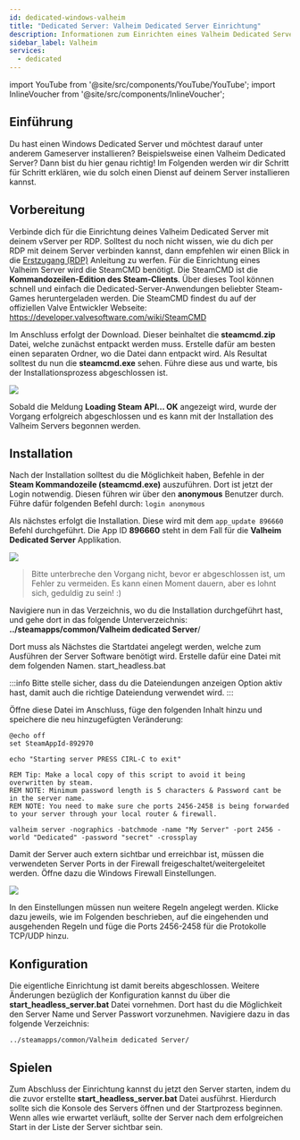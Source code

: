 ```yaml
---
id: dedicated-windows-valheim
title: "Dedicated Server: Valheim Dedicated Server Einrichtung"
description: Informationen zum Einrichten eines Valheim Dedicated Server auf einem Dedicated Server - ZAP-Hosting.com Dokumentation
sidebar_label: Valheim
services:
  - dedicated
---
```


import YouTube from '@site/src/components/YouTube/YouTube';
import InlineVoucher from '@site/src/components/InlineVoucher';

## Einführung
Du hast einen Windows Dedicated Server und möchtest darauf unter anderem Gameserver installieren? Beispielsweise einen Valheim Dedicated Server? Dann bist du hier genau richtig! Im Folgenden werden wir dir Schritt für Schritt erklären, wie du solch einen Dienst auf deinem Server installieren kannst.

<YouTube videoId="Trs9Ysxa1gc" imageSrc="https://screensaver01.zap-hosting.com/index.php/s/5yYEMYR97w6xPfd/preview" title="Valehim Dedicated Server Setup on Windows VPS" description="Feel like you understand better when you see things in action? We’ve got you! Dive into our video that breaks it all down for you. Whether you're in a rush or just prefer to soak up information in the most engaging way possible!"/>

<InlineVoucher />

## Vorbereitung
Verbinde dich für die Einrichtung deines Valheim Dedicated Server mit deinem vServer per RDP. Solltest du noch nicht wissen, wie du dich per RDP mit deinem Server verbinden kannst, dann empfehlen wir einen Blick in die [Erstzugang (RDP)](vserver-windows-userdp.md) Anleitung zu werfen. Für die Einrichtung eines Valheim Server wird die SteamCMD benötigt. Die SteamCMD ist die **Kommandozeilen-Edition des Steam-Clients**. Über dieses Tool können schnell und einfach die Dedicated-Server-Anwendungen beliebter Steam-Games heruntergeladen werden. Die SteamCMD findest du auf der offiziellen Valve Entwickler Webseite: https://developer.valvesoftware.com/wiki/SteamCMD 

Im Anschluss erfolgt der Download. Dieser beinhaltet die **steamcmd.zip** Datei, welche zunächst entpackt werden muss. Erstelle dafür am besten einen separaten Ordner, wo die Datei dann entpackt wird. Als Resultat solltest du nun die **steamcmd.exe** sehen. Führe diese aus und warte, bis der Installationsprozess abgeschlossen ist. 

![](https://screensaver01.zap-hosting.com/index.php/s/6i72Yrj5TKC3tdd/preview)

Sobald die Meldung **Loading Steam API... OK** angezeigt wird, wurde der Vorgang erfolgreich abgeschlossen und es kann mit der Installation des Valheim Servers begonnen werden. 



## Installation

Nach der Installation solltest du die Möglichkeit haben, Befehle in der **Steam Kommandozeile (steamcmd.exe)** auszuführen. Dort ist jetzt der Login notwendig. Diesen führen wir über den **anonymous** Benutzer durch. Führe dafür folgenden Befehl durch: `login anonymous`

Als nächstes erfolgt die Installation. Diese wird mit dem `app_update 896660` Befehl durchgeführt. Die App ID **896660** steht in dem Fall für die **Valheim Dedicated Server** Applikation. 

![](https://screensaver01.zap-hosting.com/index.php/s/N88sMNnNfacK7zq/preview)

>Bitte unterbreche den Vorgang nicht, bevor er abgeschlossen ist, um Fehler zu vermeiden. Es kann einen Moment dauern, aber es lohnt sich, geduldig zu sein! :)


Navigiere nun in das Verzeichnis, wo du die Installation durchgeführt hast, und gehe dort in das folgende Unterverzeichnis: **../steamapps/common/Valheim dedicated Server**/

Dort muss als Nächstes die Startdatei angelegt werden, welche zum Ausführen der Server Software benötigt wird. Erstelle dafür eine Datei mit dem folgenden Namen. start_headless.bat

:::info
Bitte stelle sicher, dass du die Dateiendungen anzeigen Option aktiv hast, damit auch die richtige Dateiendung verwendet wird. 
:::

Öffne diese Datei im Anschluss, füge den folgenden Inhalt hinzu und speichere die neu hinzugefügten Veränderung:

```
@echo off
set SteamAppId-892970

echo "Starting server PRESS CIRL-C to exit"

REM Tip: Make a local copy of this script to avoid it being overwritten by steam.
REM NOTE: Minimum password length is 5 characters & Password cant be in the server name.
REM NOTE: You need to make sure che ports 2456-2458 is being forwarded to your server through your local router & firewall.

valheim server -nographics -batchmode -name "My Server" -port 2456 -world "Dedicated" -password "secret" -crossplay
```

Damit der Server auch extern sichtbar und erreichbar ist, müssen die verwendeten Server Ports in der Firewall freigeschaltet/weitergeleitet werden. Öffne dazu die Windows Firewall Einstellungen. 

![](https://screensaver01.zap-hosting.com/index.php/s/ByL8NWGRQ7qARNC/preview)

In den Einstellungen müssen nun weitere Regeln angelegt werden. Klicke dazu jeweils, wie im Folgenden beschrieben, auf die eingehenden und ausgehenden Regeln und füge die Ports 2456-2458 für die Protokolle TCP/UDP hinzu. 


## Konfiguration

Die eigentliche Einrichtung ist damit bereits abgeschlossen. Weitere Änderungen bezüglich der Konfiguration kannst du über die **start_headless_server.bat** Datei vornehmen. Dort hast du die Möglichkeit den Server Name und Server Passwort vorzunehmen. Navigiere dazu in das folgende Verzeichnis: 

```
../steamapps/common/Valheim dedicated Server/
```

## Spielen

Zum Abschluss der Einrichtung kannst du jetzt den Server starten, indem du die zuvor erstellte **start_headless_server.bat** Datei ausführst. Hierdurch sollte sich die Konsole des Servers öffnen und der Startprozess beginnen. Wenn alles wie erwartet verläuft, sollte der Server nach dem erfolgreichen Start in der Liste der Server sichtbar sein.

<InlineVoucher />
